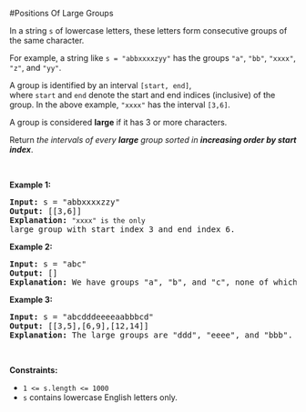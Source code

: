 #Positions Of Large Groups
<p>In a string <code><font face="monospace">s</font></code> of lowercase letters, these letters form consecutive groups of the same character.</p>
<p>For example, a string like <code>s = "abbxxxxzyy"</code> has the groups <code>"a"</code>, <code>"bb"</code>, <code>"xxxx"</code>, <code>"z"</code>, and <code>"yy"</code>.</p>
<p>A group is identified by an interval <code>[start, end]</code>, where <code>start</code> and <code>end</code> denote the start and end indices (inclusive) of the group. In the above example, <code>"xxxx"</code> has the interval <code>[3,6]</code>.</p>
<p>A group is considered <strong>large</strong> if it has 3 or more characters.</p>
<p>Return <em>the intervals of every <strong>large</strong> group sorted in <strong>increasing order by start index</strong></em>.</p>
<p> </p>
<p><strong class="example">Example 1:</strong></p>
<pre><strong>Input:</strong> s = "abbxxxxzzy"
<strong>Output:</strong> [[3,6]]
<strong>Explanation:</strong> <code>"xxxx" is the only </code>large group with start index 3 and end index 6.
</pre>
<p><strong class="example">Example 2:</strong></p>
<pre><strong>Input:</strong> s = "abc"
<strong>Output:</strong> []
<strong>Explanation:</strong> We have groups "a", "b", and "c", none of which are large groups.
</pre>
<p><strong class="example">Example 3:</strong></p>
<pre><strong>Input:</strong> s = "abcdddeeeeaabbbcd"
<strong>Output:</strong> [[3,5],[6,9],[12,14]]
<strong>Explanation:</strong> The large groups are "ddd", "eeee", and "bbb".
</pre>
<p> </p>
<p><strong>Constraints:</strong></p>
<ul>
<li><code>1 &lt;= s.length &lt;= 1000</code></li>
<li><code>s</code> contains lowercase English letters only.</li>
</ul>
